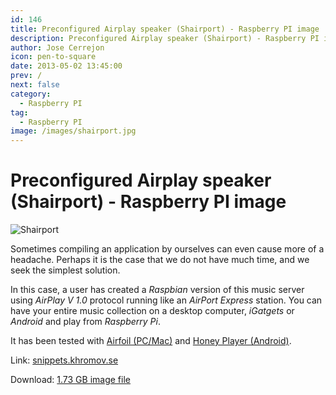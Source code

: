 ```yaml
---
id: 146
title: Preconfigured Airplay speaker (Shairport) - Raspberry PI image
description: Preconfigured Airplay speaker (Shairport) - Raspberry PI image
author: Jose Cerrejon
icon: pen-to-square
date: 2013-05-02 13:45:00
prev: /
next: false
category:
  - Raspberry PI
tag:
  - Raspberry PI
image: /images/shairport.jpg
---
```


# Preconfigured Airplay speaker (Shairport) - Raspberry PI image

![Shairport](/images/shairport.jpg)

Sometimes compiling an application by ourselves can even cause more of a headache. Perhaps it is the case that we do not have much time, and we seek the simplest solution.

In this case, a user has created a *Raspbian* version of this music server using *AirPlay V 1.0* protocol running like an *AirPort Express* station. You can have your entire music collection on a desktop computer, *iGatgets* or *Android* and play from *Raspberry Pi*.

It has been tested with [Airfoil (PC/Mac)](http://rogueamoeba.com/airfoil/) and [Honey Player (Android)](https://play.google.com/store/apps/details?id=de.rah.airstream&feature=search_result).

Link: [snippets.khromov.se](http://snippets.khromov.se/preconfigured-airplay-speaker-shairport-downloadable-raspberry-pi-image/)

Download: [1.73 GB image file](http://snippets.khromov.se/files/shairport-configured-latest.tar.gz)